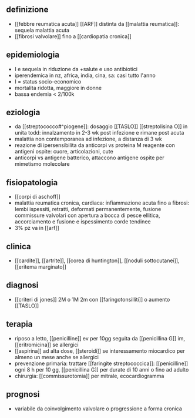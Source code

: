 ## definizione
- [[febbre reumatica acuta]] [[ARF]] distinta da [[malattia reumatica]]: sequela malattia acuta
- [[fibrosi valvolare]] fino a [[cardiopatia cronica]]

## epidemiologia
- I e sequela in riduzione da +salute e uso antibiotici
- iperendemica in nz, africa, india, cina, sa: casi tutto l'anno
- I = status socio-economico
- mortalita ridotta, maggiore in donne
- bassa endemia < 2/100k

## eziologia
- da [[streptococco#^piogene]]: dosaggio [[TASLO]] [[streptolisina O]] in unita todd: innalzamento in 2-3 wk post infezione e rimane post acuta
- malattia non contemporanea ad infezione, a distanza di 3 wk
- reazione di ipersensibilita da anticorpi vs proteina M reagente con antigeni ospite: cuore, articolazioni, cute
- anticorpi vs antigene batterico, attaccono antigene ospite per mimetismo molecolare

## fisiopatologia
- [[corpi di aschoff]]
- malattia reumatica cronica, cardiaca: infiammazione acuta fino a fibrosi: lembi ispessiti, retratti, deformati permanentemente, fusione commissure valvolari con apertura a bocca di pesce ellitica, accorciamento e fusione e ispessimento corde tendinee
- 3% pz va in [[arf]]

## clinica
- [[cardite]], [[artrite]], [[corea di huntington]], [[noduli sottocutanei]], [[eritema marginato]]

## diagnosi
- [[criteri di jones]] 2M o 1M 2m con [[faringotonsilliti]] o aumento [[TASLO]]

## terapia
- riposo a letto, [[penicilline]] ev per 10gg seguita da [[penicillina G]] im, [[eritromicina]] se allergici
- [[aspirina]] ad alta dose, [[steroidi]] se interessamento miocardico per almeno un mese anche se allergici
- prevenzione primaria: trattare [[faringite streptococcica]]: [[penicilline]] ogni 8 h per 10 gg, [[penicillina G]] per durate di 10 anni o fino ad adulto
- chirurgia: [[commissurotomia]] per mitrale, ecocardiogramma

## prognosi
- variabile da coinvolgimento valvolare o progressione a forma cronica